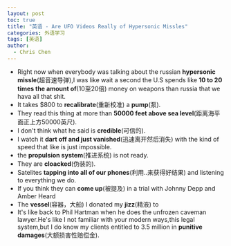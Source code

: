 ```yaml
---
layout: post
toc: true
title: "英语 - Are UFO Videos Really of Hypersonic Missles"
categories: 外语学习
tags: [英语]
author:
  - Chris Chen
---
```




* Right now when everybody was talking about the russian **hypersonic missle**(超音速导弹),I was like wait a second the U.S spends like **10 to 20 times the amount of**(10至20倍) money on weapons than russia that we hava all that shit.
* It takes $800 to **recalibrate**(重新校准) a **pump**(泵).
* They read this thing at more than **50000 feet above sea level**(距离海平面正上方50000英尺).
* I don't think what he said is **credible**(可信的).
* I watch it **dart off and just vanished**(迅速离开然后消失) with the kind of speed that like is just impossible.
* the **propulsion system**(推进系统) is not ready.
* They are **cloacked**(伪装的).
* Satelites **tapping into all of our phones**(利用..来获得好结果) and listening to everything we do.
* If you think they can **come up**(被提及) in a trial with Johnny Depp and Amber Heard
* The **vessel**(容器，大船) I donated my **jizz**(精液) to
* It's like back to Phil Hartman when he does the unfrozen caveman lawyer.He's like I not familiar with your modern ways,this legal system,but I do know my clients entitled to 3.5 million in **punitive damages**(大额损害性赔偿金).